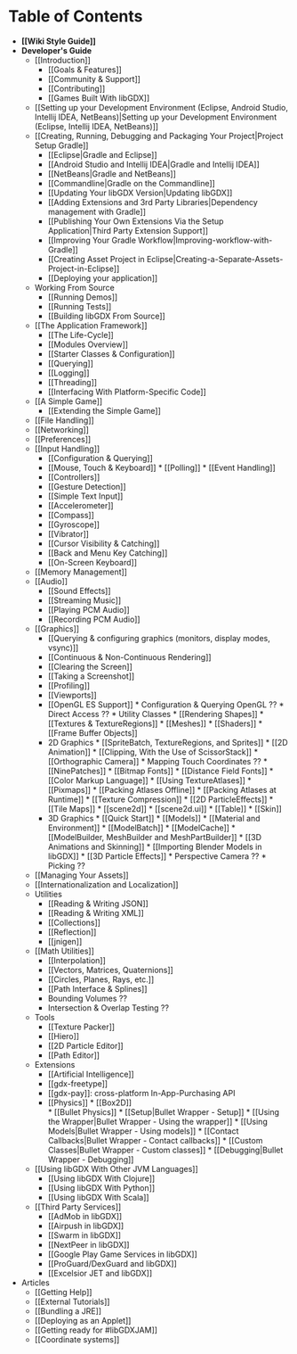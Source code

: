 # Table of Contents
  * **[[Wiki Style Guide]]**
  * **Developer's Guide**
    * [[Introduction]]
      * [[Goals & Features]]
      * [[Community & Support]]
      * [[Contributing]]
      * [[Games Built With libGDX]]
    * [[Setting up your Development Environment (Eclipse, Android Studio, Intellij IDEA,  NetBeans)|Setting up your Development Environment (Eclipse, Intellij IDEA, NetBeans)]]
    * [[Creating, Running, Debugging and Packaging Your Project|Project Setup Gradle]]
      * [[Eclipse|Gradle and Eclipse]]
      * [[Android Studio and Intellij IDEA|Gradle and Intellij IDEA]]
      * [[NetBeans|Gradle and NetBeans]]
      * [[Commandline|Gradle on the Commandline]]
      * [[Updating Your libGDX Version|Updating libGDX]]
      * [[Adding Extensions and 3rd Party Libraries|Dependency management with Gradle]]
      * [[Publishing Your Own Extensions Via the Setup Application|Third Party Extension Support]] 
      * [[Improving Your Gradle Workflow|Improving-workflow-with-Gradle]]
      * [[Creating Asset Project in Eclipse|Creating-a-Separate-Assets-Project-in-Eclipse]] 
      * [[Deploying your application]]
    * Working From Source
      * [[Running Demos]]
      * [[Running Tests]]
      * [[Building libGDX From Source]]
    * [[The Application Framework]]
      * [[The Life-Cycle]]
      * [[Modules Overview]]
      * [[Starter Classes & Configuration]]
      * [[Querying]]
      * [[Logging]]
      * [[Threading]]
      * [[Interfacing With Platform-Specific Code]]
    * [[A Simple Game]]
      * [[Extending the Simple Game]]
    * [[File Handling]]
    * [[Networking]]
    * [[Preferences]]
    * [[Input Handling]]
      * [[Configuration & Querying]]
      * [[Mouse, Touch & Keyboard]]
            * [[Polling]]
            * [[Event Handling]]
      * [[Controllers]]
      * [[Gesture Detection]]
      * [[Simple Text Input]]
      * [[Accelerometer]]
      * [[Compass]]
      * [[Gyroscope]]
      * [[Vibrator]]
      * [[Cursor Visibility & Catching]]
      * [[Back and Menu Key Catching]]
      * [[On-Screen Keyboard]]
    * [[Memory Management]]
    * [[Audio]]
      * [[Sound Effects]]
      * [[Streaming Music]]
      * [[Playing PCM Audio]]
      * [[Recording PCM Audio]]
    * [[Graphics]]
      * [[Querying & configuring graphics (monitors, display modes, vsync)]]
      * [[Continuous & Non-Continuous Rendering]]
      * [[Clearing the Screen]]
      * [[Taking a Screenshot]]
      * [[Profiling]]
      * [[Viewports]]
      * [[OpenGL ES Support]]
            * Configuration & Querying OpenGL ??
            * Direct Access ??
            * Utility Classes
              * [[Rendering Shapes]]
              * [[Textures & TextureRegions]]
              * [[Meshes]]
              * [[Shaders]]
              * [[Frame Buffer Objects]]
      * 2D Graphics
            * [[SpriteBatch, TextureRegions, and Sprites]]
            * [[2D Animation]]
            * [[Clipping, With the Use of ScissorStack]]
            * [[Orthographic Camera]]
            * Mapping Touch Coordinates ??
            * [[NinePatches]]
            * [[Bitmap Fonts]]
              * [[Distance Field Fonts]]
              * [[Color Markup Language]]
            * [[Using TextureAtlases]]
            * [[Pixmaps]]
            * [[Packing Atlases Offline]]
            * [[Packing Atlases at Runtime]]
            * [[Texture Compression]]
            * [[2D ParticleEffects]]
            * [[Tile Maps]]
            * [[scene2d]]
              * [[scene2d.ui]]
                  * [[Table]]
              * [[Skin]]
      * 3D Graphics
            * [[Quick Start]]
            * [[Models]]
            * [[Material and Environment]]
            * [[ModelBatch]]
            * [[ModelCache]]
            * [[ModelBuilder, MeshBuilder and MeshPartBuilder]]
            * [[3D Animations and Skinning]]
            * [[Importing Blender Models in libGDX]]
            * [[3D Particle Effects]]
            * Perspective Camera ??
            * Picking ??
    * [[Managing Your Assets]]
    * [[Internationalization and Localization]]
    * Utilities
      * [[Reading & Writing JSON]]
      * [[Reading & Writing XML]]
      * [[Collections]]
      * [[Reflection]]
      * [[jnigen]]
    * [[Math Utilities]]
      * [[Interpolation]]
      * [[Vectors, Matrices, Quaternions]]
      * [[Circles, Planes, Rays, etc.]]
      * [[Path Interface & Splines]]
      * Bounding Volumes ??
      * Intersection & Overlap Testing ??
    * Tools
      * [[Texture Packer]]
      * [[Hiero]]
      * [[2D Particle Editor]]
      * [[Path Editor]]
    * Extensions
      * [[Artificial Intelligence]]
      * [[gdx-freetype]]
      * [[gdx-pay]]: cross-platform In-App-Purchasing API
      * [[Physics]]
            * [[Box2D]]    
            * [[Bullet Physics]]
              * [[Setup|Bullet Wrapper - Setup]]
              * [[Using the Wrapper|Bullet Wrapper - Using the wrapper]]
              * [[Using Models|Bullet Wrapper - Using models]]
              * [[Contact Callbacks|Bullet Wrapper - Contact callbacks]]
              * [[Custom Classes|Bullet Wrapper - Custom classes]]
              * [[Debugging|Bullet Wrapper - Debugging]]
    * [[Using libGDX With Other JVM Languages]]
      * [[Using libGDX With Clojure]]
      * [[Using libGDX With Python]]
      * [[Using libGDX With Scala]]
    * [[Third Party Services]]
      * [[AdMob in libGDX]]
      * [[Airpush in libGDX]]
      * [[Swarm in libGDX]]
      * [[NextPeer in libGDX]]
      * [[Google Play Game Services in libGDX]]
      * [[ProGuard/DexGuard and libGDX]]
      * [[Excelsior JET and libGDX]]
  * Articles
    * [[Getting Help]]
    * [[External Tutorials]]
    * [[Bundling a JRE]]
    * [[Deploying as an Applet]]
    * [[Getting ready for #libGDXJAM]]
    * [[Coordinate systems]]
